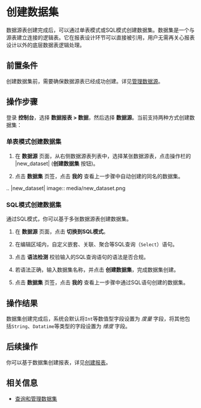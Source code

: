 # 创建数据集

数据源表创建完成后，可以通过单表模式或SQL模式创建数据集。数据集是一个与源表建立连接的逻辑表。它在报表设计环节可以直接被引用，用户无需再关心报表设计以外的底层数据表逻辑处理。

## 前置条件

创建数据集前，需要确保数据源表已经成功创建。详见[管理数据源](managing_datasource)。

## 操作步骤

登录 **控制台**，选择 **数据报表 > 数据**，然后选择 **数据源**。当前支持两种方式创建数据集：

### 单表模式创建数据集

1. 在 **数据源** 页面，从右侧数据源表列表中，选择某张数据源表，点击操作栏的 |new_dataset| (**创建数据集** 按钮)。

2. 点击 **数据集** 页签，点击 **我的** 查看上一步骤中自动创建的同名的数据集。

.. |new_dataset| image:: media/new_dataset.png

### SQL模式创建数据集

通过SQL模式，你可以基于多张数据源表创建数据集。

1. 在 **数据源** 页面，点击 **切换到SQL模式**。

2. 在编辑区域内，自定义嵌套、关联、聚合等SQL查询（`Select`）语句。

3. 点击 **语法检测** 校验输入的SQL查询语句的语法是否合规。

4. 若语法正确，输入数据集名称，并点击 **创建数据集**，完成数据集创建。

5. 点击 **数据集** 页签，点击 **我的** 查看上一步骤中通过SQL语句创建的数据集。

## 操作结果

数据集创建完成后，系统会默认将`Int`等数值型字段设置为 *度量* 字段，将其他包括`String`、`Datatime`等类型的字段设置为 *维度* 字段。

## 后续操作

你可以基于数据集创建报表，详见[创建报表](creating_report)。

## 相关信息

- [查询和管理数据集](managing_dataset)
